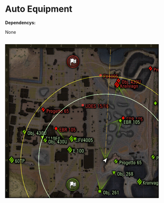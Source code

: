 <h1>Auto Equipment</h1>

<b>Dependencys:</b> 

None <br>

<br><img src="https://github.com/oldskool-mods/wot/blob/master/mod_MinimapTankview/screenshot.png">
